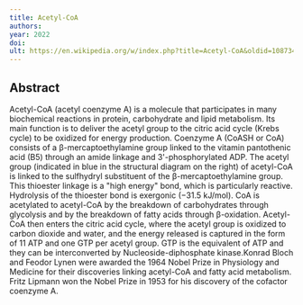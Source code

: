 ```yaml
---
title: Acetyl-CoA
authors: 
year: 2022
doi: 
ult: https://en.wikipedia.org/w/index.php?title=Acetyl-CoA&oldid=1087344668
---
```

## Abstract
Acetyl-CoA (acetyl coenzyme A) is a molecule that participates in many biochemical reactions in protein, carbohydrate and lipid metabolism. Its main function is to deliver the acetyl group to the citric acid cycle (Krebs cycle) to be oxidized for energy production. Coenzyme A (CoASH or CoA) consists of a β-mercaptoethylamine group linked to the vitamin pantothenic acid (B5) through an amide linkage and 3'-phosphorylated ADP. The acetyl group (indicated in blue in the structural diagram on the right) of acetyl-CoA is linked to the sulfhydryl substituent of the β-mercaptoethylamine group. This thioester linkage is a "high energy" bond, which is particularly reactive. Hydrolysis of the thioester bond is exergonic (−31.5 kJ/mol).
CoA is acetylated to acetyl-CoA by the breakdown of carbohydrates through glycolysis and by the breakdown of fatty acids through β-oxidation. Acetyl-CoA then enters the citric acid cycle, where the acetyl group is oxidized to carbon dioxide and water, and the energy released is captured in the form of 11 ATP and one GTP per acetyl group. GTP is the equivalent of ATP and they can be interconverted by Nucleoside-diphosphate kinase.Konrad Bloch and Feodor Lynen were awarded the 1964 Nobel Prize in Physiology and Medicine for their discoveries linking acetyl-CoA and fatty acid metabolism. Fritz Lipmann won the Nobel Prize in 1953 for his discovery of the cofactor coenzyme A.
